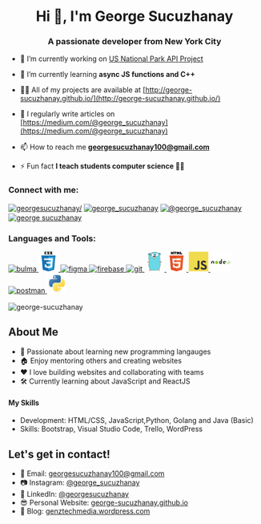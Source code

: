 <h1 align="center">Hi 👋, I'm George Sucuzhanay</h1>
<h3 align="center">A passionate developer from New York City</h3>

- 🔭 I’m currently working on [US National Park API Project](https://george-sucuzhanay.github.io/nationalparkapi-project/)

- 🌱 I’m currently learning **async JS functions and C++**

- 👨‍💻 All of my projects are available at [http://george-sucuzhanay.github.io/](http://george-sucuzhanay.github.io/)

- 📝 I regularly write articles on [https://medium.com/@george_sucuzhanay](https://medium.com/@george_sucuzhanay)

- 📫 How to reach me **georgesucuzhanay100@gmail.com**

- ⚡ Fun fact **I teach students computer science 👨‍💻**

<h3 align="left">Connect with me:</h3>
<p align="left">
<a href="https://linkedin.com/in/georgesucuzhanay/" target="blank"><img align="center" src="https://raw.githubusercontent.com/rahuldkjain/github-profile-readme-generator/master/src/images/icons/Social/linked-in-alt.svg" alt="georgesucuzhanay/" height="30" width="40" /></a>
<a href="https://instagram.com/george_sucuzhanay" target="blank"><img align="center" src="https://raw.githubusercontent.com/rahuldkjain/github-profile-readme-generator/master/src/images/icons/Social/instagram.svg" alt="george_sucuzhanay" height="30" width="40" /></a>
<a href="https://medium.com/@george_sucuzhanay" target="blank"><img align="center" src="https://raw.githubusercontent.com/rahuldkjain/github-profile-readme-generator/master/src/images/icons/Social/medium.svg" alt="@george_sucuzhanay" height="30" width="40" /></a>
<a href="https://www.youtube.com/c/george sucuzhanay" target="blank"><img align="center" src="https://raw.githubusercontent.com/rahuldkjain/github-profile-readme-generator/master/src/images/icons/Social/youtube.svg" alt="george sucuzhanay" height="30" width="40" /></a>
</p>

<h3 align="left">Languages and Tools:</h3>
<p align="left"> <a href="https://bulma.io/" target="_blank" rel="noreferrer"> <img src="https://raw.githubusercontent.com/gilbarbara/logos/804dc257b59e144eaca5bc6ffd16949752c6f789/logos/bulma.svg" alt="bulma" width="40" height="40"/> </a> <a href="https://www.w3schools.com/css/" target="_blank" rel="noreferrer"> <img src="https://raw.githubusercontent.com/devicons/devicon/master/icons/css3/css3-original-wordmark.svg" alt="css3" width="40" height="40"/> </a> <a href="https://www.figma.com/" target="_blank" rel="noreferrer"> <img src="https://www.vectorlogo.zone/logos/figma/figma-icon.svg" alt="figma" width="40" height="40"/> </a> <a href="https://firebase.google.com/" target="_blank" rel="noreferrer"> <img src="https://www.vectorlogo.zone/logos/firebase/firebase-icon.svg" alt="firebase" width="40" height="40"/> </a> <a href="https://git-scm.com/" target="_blank" rel="noreferrer"> <img src="https://www.vectorlogo.zone/logos/git-scm/git-scm-icon.svg" alt="git" width="40" height="40"/> </a> <a href="https://golang.org" target="_blank" rel="noreferrer"> <img src="https://raw.githubusercontent.com/devicons/devicon/master/icons/go/go-original.svg" alt="go" width="40" height="40"/> </a> <a href="https://www.w3.org/html/" target="_blank" rel="noreferrer"> <img src="https://raw.githubusercontent.com/devicons/devicon/master/icons/html5/html5-original-wordmark.svg" alt="html5" width="40" height="40"/> </a> <a href="https://developer.mozilla.org/en-US/docs/Web/JavaScript" target="_blank" rel="noreferrer"> <img src="https://raw.githubusercontent.com/devicons/devicon/master/icons/javascript/javascript-original.svg" alt="javascript" width="40" height="40"/> </a> <a href="https://nodejs.org" target="_blank" rel="noreferrer"> <img src="https://raw.githubusercontent.com/devicons/devicon/master/icons/nodejs/nodejs-original-wordmark.svg" alt="nodejs" width="40" height="40"/> </a> <a href="https://postman.com" target="_blank" rel="noreferrer"> <img src="https://www.vectorlogo.zone/logos/getpostman/getpostman-icon.svg" alt="postman" width="40" height="40"/> </a> <a href="https://www.python.org" target="_blank" rel="noreferrer"> <img src="https://raw.githubusercontent.com/devicons/devicon/master/icons/python/python-original.svg" alt="python" width="40" height="40"/> </a> </p>

<p><img align="center" src="https://github-readme-stats.vercel.app/api/top-langs?username=george-sucuzhanay&show_icons=true&locale=en&layout=compact" alt="george-sucuzhanay" /></p>




## About Me
* 📖 Passionate about learning new programming langauges 
* 🏠 Enjoy mentoring others and creating websites
* ❤️ I love building websites and collaborating with teams
* 🛠 Currently learning about JavaScript and ReactJS

#### My Skills
* Development: HTML/CSS, JavaScript,Python, Golang and Java (Basic)
* Skills: Bootstrap, Visual Studio Code, Trello, WordPress

## Let's get in contact!
* 📧 Email: [georgesucuzhanay100@gmail.com](mailto:georgesucuzhanay100@gmail.com)
* 📷 Instagram: [@george_sucuzhanay](https://instagram.com/george_sucuzhanay)
* 💼 LinkedIn: [@georgesucuzhanay](https://linkedin.com/in/georgesucuzhanay)
* 😎 Personal Website: [george-sucuzhanay.github.io](https://george-sucuzhanay.github.io/)
* 📝 Blog: [genztechmedia.wordpress.com](https://genztechmedia.wordpress.com)
